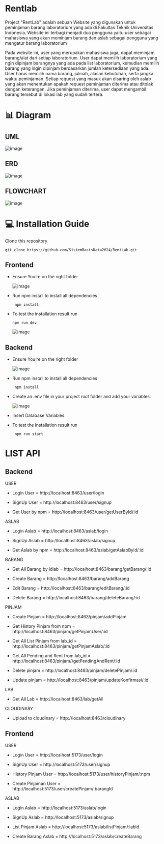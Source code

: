 # Rentlab

Project "RentLab" adalah sebuah Website yang digunakan untuk peminjaman barang laboratorium yang ada di Fakultas Teknik Universitas Indonesia. Website ini terbagi menjadi dua pengguna yaitu user sebagai mahasiswa yang akan meminjam barang dan aslab sebagai pengguna yang mengatur barang laboratorium

Pada website ini, user yang merupakan mahasiswa juga, dapat meminjam barang/alat dari setiap laboratorium. User dapat memilih laboratorium yang ngin dipinjam barangnya yang ada pada list laboratorium, kemudian memilih barang yang ingin dipinjam berdasarkan jumlah ketersediaan yang ada. User harus memilih nama barang, julmah, alasan kebutuhan, serta jangka waktu peminjaman. Setiap request yang masuk akan disaring oleh aslab yang akan menentukan apakah request peminjaman diterima atau ditolak dengan keterangan. Jika peminjaman diterima, user dapat mengambil barang tersebut di lokasi lab yang sudah tertera.

# 📊 Diagram

## UML
![image](https://github.com/SistemBasisData2024/RentLab/assets/144201055/4c29308c-f4a0-41fa-bfbe-1c3f0a12310d)

## ERD
![image](https://github.com/SistemBasisData2024/RentLab/assets/144201055/62255806-359b-4f7d-bdb1-7297d2434ba9)

## FLOWCHART
![image](https://github.com/SistemBasisData2024/RentLab/assets/144201055/a2c94fa0-7321-40c1-9279-9da014671beb)

# 💻 Installation Guide

Clone this repository

```
git clone https://github.com/SistemBasisData2024/RentLab.git
```

## Frontend

- Ensure You’re on the right folder

  ![image](https://github.com/SistemBasisData2024/RentLab/assets/144201055/86f8112a-4530-47d4-894e-90bec59b9ebb)

- Run npm install to install all dependencies
  ```
   npm install
  ```
- To test the installation result run
  ```
  npm run dev
  ```
   ![image](https://github.com/SistemBasisData2024/RentLab/assets/144201055/249fa243-5523-48c6-a2bf-11ec82e59793)

## Backend

- Ensure You’re on the right folder
  
  ![image](https://github.com/SistemBasisData2024/RentLab/assets/144201055/883e3f33-c8dc-428f-bcaa-4510e9109548)


- Run npm install to install all dependencies
  ```
   npm install
  ```
- Create an .env file in your project root folder and add your variables.

  ![image](https://github.com/SistemBasisData2024/RentLab/assets/144201055/bffa47a8-aff7-406c-9c1d-0b1b4c59a3e7)

- Insert Database Variables

- To test the installation result run
  ```
   npm run start
  ```
  
# LIST API

## Backend
USER

  - Login User =  http://localhost:8463/user/login

  - SignUp User =  http://localhost:8463/user/signup

  - Get User by npm =  http://localhost:8463/user/getUserById/:id


ASLAB

  - Login Aslab =  http://localhost:8463/aslab/login

  - SignUp Aslab =  http://localhost:8463/aslab/signup

  - Get Aslab by npm =  http://localhost:8463/aslab/getAslabById/:id


BARANG

  - Get All Barang by idlab =  http://localhost:8463/barang/getBarang/:id

  - Create Barang =  http://localhost:8463/barang/addBarang

  - Edit Barang =  http://localhost:8463/barang/editBarang/:id

  - Delete Barang =  http://localhost:8463/barang/deleteBarang/:id


PINJAM

  - Create Pinjam =  http://localhost:8463/pinjam/addPinjam

  - Get History Pinjam from npm =  http://localhost:8463/pinjam/getPinjamUser/:id

  - Get All List Pinjam from lab_id =  http://localhost:8463/pinjam/getPinjamAslab/:id

  - Get All Pending and Rent from lab_id =  http://localhost:8463/pinjam//getPendingAndRent/:id

  - Delete pinjam =  http://localhost:8463/pinjam/deletePinjam/:id

  - Update pinjam =  http://localhost:8463/pinjam/updateKonfirmasi/:id


LAB
  - Get All Lab =  http://localhost:8463/lab/getAll


CLOUDINARY
  - Upload to cloudinary =  http://localhost:8463/cloudinary

## Frontend
USER

  - Login User = http://localhost:5173/user/login

  - SignUp User = http://localhost:5173/user/signup

  - History Pinjam User = http://localhost:5173/user/historyPinjam/:npm

  - Create Pinjaman User = http://localhost:5173/user/createPinjam/:barangId


ASLAB

  - Login Aslab = http://localhost:5173/aslab/login

  - SignUp Aslab = http://localhost:5173/aslab/signup

  - List Pinjam Aslab = http://localhost:5173/aslab/listPinjam/:labId

  - Create Barang Aslab = http://localhost:5173/aslab/createBarang
